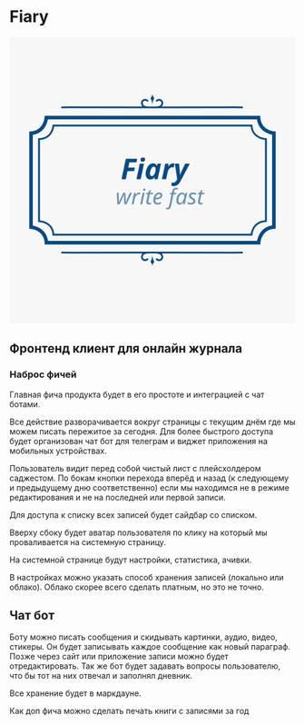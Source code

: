 # Fiary

![alt text](./static/logo.svg "Logo Title Text 1")

## Фронтенд клиент для онлайн журнала

### Наброс фичей

Главная фича продукта будет в его простоте и интеграцией с чат ботами.

Все действие разворачивается вокруг страницы с текущим днём где мы можем писать пережитое за сегодня. Для более быстрого доступа будет организован чат бот для телеграм и виджет приложения на мобильных устройствах.

Пользователь видит перед собой чистый лист с плейсхолдером саджестом. По бокам кнопки перехода вперёд и назад (к следующему и предыдущему дню соответственно) если мы находимся не в режиме редактирования и не на последней или первой записи.

Для доступа к списку всех записей будет сайдбар со списком.

Вверху сбоку будет аватар пользователя по клику на который мы проваливается на системную страницу.

На системной странице будут настройки, статистика, ачивки.

В настройках можно указать способ хранения записей (локально или облако). Облако скорее всего сделать платным, но это не точно.

## Чат бот

Боту можно писать сообщения и скидывать картинки, аудио, видео, стикеры. Он будет записывать каждое сообщение как новый параграф. Позже через сайт или приложение записи можно будет отредактировать. Так же бот будет задавать вопросы пользователю, что бы тот на них отвечал и заполнял дневник.

Все хранение будет в маркдауне.

Как доп фича можно сделать печать книги с записями за год
